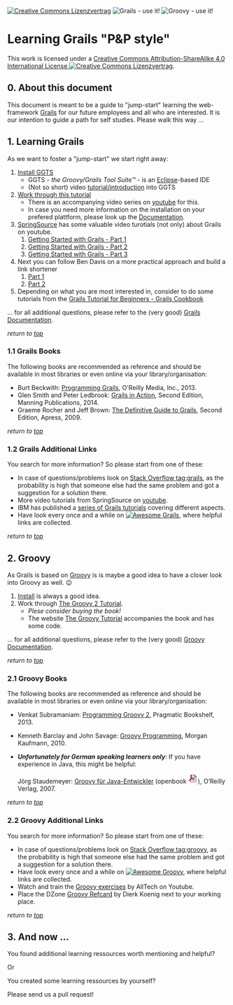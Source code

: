<a rel="license" href="http://creativecommons.org/licenses/by-sa/4.0/"><img alt="Creative Commons Lizenzvertrag" style="border-width:0" src="https://i.creativecommons.org/l/by-sa/4.0/80x15.png" /></a> ![Grails - use it!](https://img.shields.io/badge/Grails-use%20it!-4D8618.svg) ![Groovy - use it!](https://img.shields.io/badge/Groovy-use%20it!-286B86.svg)

# Learning Grails "P&P style"

This work is licensed under a <a rel="license" href="http://creativecommons.org/licenses/by-sa/4.0/">Creative Commons Attribution-ShareAlike 4.0 International License <img alt="Creative Commons Lizenzvertrag" style="border-width:0" src="https://i.creativecommons.org/l/by-sa/4.0/80x15.png" /></a>.


## 0. About this document

This document is meant to be a guide to "jump-start" learning the web-framework [Grails](http://www.grails.org/) for our future employees and all who are interested. It is our intention to guide a path for self studies. Please walk this way ...


## 1. Learning Grails

As we want to foster a "jump-start" we start right away:

1.  [Install GGTS](https://spring.io/tools/ggts/all)
    *   GGTS _- the Groovy/Grails Tool Suite™ -_ is an [Eclipse](https://eclipse.org/)-based IDE
    *   (Not so short) video [tutorial/introduction](https://youtu.be/cIjInOkUDy8) into GGTS
1.  [Work through this tutorial](http://www.grailsexample.net/course-outline/)
    *   There is an accompanying video series on [youtube](https://youtu.be/qcZ6FWmIuJc?list=PLMIXRBXuv8yaPUYMwlDRvUNf44LgCUunY) for this.
    *   In case you need more information on the installation on your prefered plattform, please look up the [Documentation](http://www.grails.org/single-page-documentation.html).
1.  [SpringSource](https://www.youtube.com/user/SpringSourceDev/) has some valuable video turotials (not only) about Grails on youtube.
    1.  [Getting Started with Grails - Part 1](https://youtu.be/PXHxo43hn34)
    1.  [Getting Started with Grails - Part 2](https://youtu.be/qNFksvLxZNU)
    1.  [Getting Started with Grails - Part 3](https://youtu.be/oL4yVtNU31E)
1.  Next you can follow Ben Davis on a more practical approach and build a link shortener
    1.  [Part 1](http://www.learningtechnicalstuff.com/2012/04/building-url-shortener-in-grails-pt-1.html)
    1.  [Part 2](http://www.learningtechnicalstuff.com/2012/05/building-url-shortener-in-grails-pt-2.html)
1.  Depending on what you are most interested in, consider to do some tutorials from the [Grails Tutorial for Beginners - Grails Cookbook](http://grails.asia/grails-tutorial-for-beginners)

... for all additional questions, please refer to the (very good) [Grails Documentation](http://www.grails.org/single-page-documentation.html).

_return to [top](#)_


### 1.1 Grails Books

The following books are recommended as reference and should be available in most libraries or even online via your library/organisation:

*   Burt Beckwith: [Programming Grails](http://proquest.safaribooksonline.com/book/programming/9781449324513), O'Reilly Media, Inc., 2013.
*   Glen Smith and Peter Ledbrook: [Grails in Action](http://proquest.safaribooksonline.com/book/programming/java/9781617290961), Second Edition, Manning Publications, 2014.
*   Graeme Rocher and Jeff Brown: [The Definitive Guide to Grails](http://proquest.safaribooksonline.com/book/web-development/ruby/9781590599952), Second Edition, Apress, 2009.

_return to [top](#)_


### 1.2 Grails Additional Links

You search for more information? So please start from one of these:

*   In case of questions/problems look on [Stack Overflow tag:grails](https://stackoverflow.com/questions/tagged/grails), as the probability is high that someone else had the same problem and got a suggestion for a solution there.
*   More video tutorials from SpringSource on [youtube](https://www.youtube.com/user/SpringSourceDev/search?query=grails).
*   IBM has published a [series of Grails tutorials](http://www.ibm.com/developerworks/views/java/libraryview.jsp?search_by=mastering+grails) covering different aspects.
*   Have look every once and a while on [![Awesome](https://cdn.rawgit.com/sindresorhus/awesome/d7305f38d29fed78fa85652e3a63e154dd8e8829/media/badge.svg) Grails](https://github.com/hitenpratap/awesome-grails), where helpful links are collected.

_return to [top](#)_


## 2. Groovy

As Grails is based on [Groovy](http://www.groovy-lang.org/) is is maybe a good idea to have a closer look into Groovy as well. :wink:

1.  [Install](http://www.groovy-lang.org/install.html) is always a good idea.
1.  Work through [The Groovy 2 Tutorial](https://leanpub.com/groovytutorial/read).
    *   _Plese consider buying the book!_
    *   The website [The Groovy Tutorial](http://www.groovy-tutorial.org/) accompanies the book and has some code.

... for all additional questions, please refer to the (very good) [Groovy Documentation](http://www.groovy-lang.org/single-page-documentation.html).

_return to [top](README.md#top)_


### 2.1 Groovy Books

The following books are recommended as reference and should be available in most libraries or even online via your library/organisation:

*   Venkat Subramaniam: [Programming Groovy 2](http://proquest.safaribooksonline.com/book/programming/java/9781941222522), Pragmatic Bookshelf, 2013.
*   Kenneth Barclay and John Savage: [Groovy Programming](http://proquest.safaribooksonline.com/book/programming/java/9780123725073), Morgan Kaufmann, 2010.
*   **_Unfortunately for German speaking learners only_**: If you have experience in Java, this might be helpful:

    Jörg Staudemeyer: [Groovy für Java-Entwickler](http://examples.oreilly.de/openbooks/pdf_groovyger.pdf) (openbook ![pdf file](https://raw.githubusercontent.com/RRZE-PP/rrze-icon-set/master/tango/22x22/mime-types/document-pdf.png)), O’Reilly Verlag, 2007.

_return to [top](#)_


### 2.2 Groovy Additional Links

You search for more information? So please start from one of these:

*   In case of questions/problems look on [Stack Overflow tag:groovy](https://stackoverflow.com/questions/tagged/grails+groovy), as the probability is high that someone else had the same problem and got a suggestion for a solution there.
*   Have look every once and a while on [![Awesome](https://cdn.rawgit.com/sindresorhus/awesome/d7305f38d29fed78fa85652e3a63e154dd8e8829/media/badge.svg) Groovy](https://github.com/kdabir/awesome-groovy), where helpful links are collected.
*   Watch and train the [Groovy exercises](https://www.youtube.com/playlist?list=PLOGAj7tCqHx84a5oHMfLhE3-vKMM_6_nD) by AllTech on Youtube.
*   Place the DZone [Groovy Refcard](https://dzone.com/refcardz/groovy) by Dierk Koenig next to your working place.

_return to [top](#)_


## 3. And now ...

You found additional learning ressources worth mentioning and helpful?

Or

You created some learning ressources by yourself?

Please send us a pull request!
